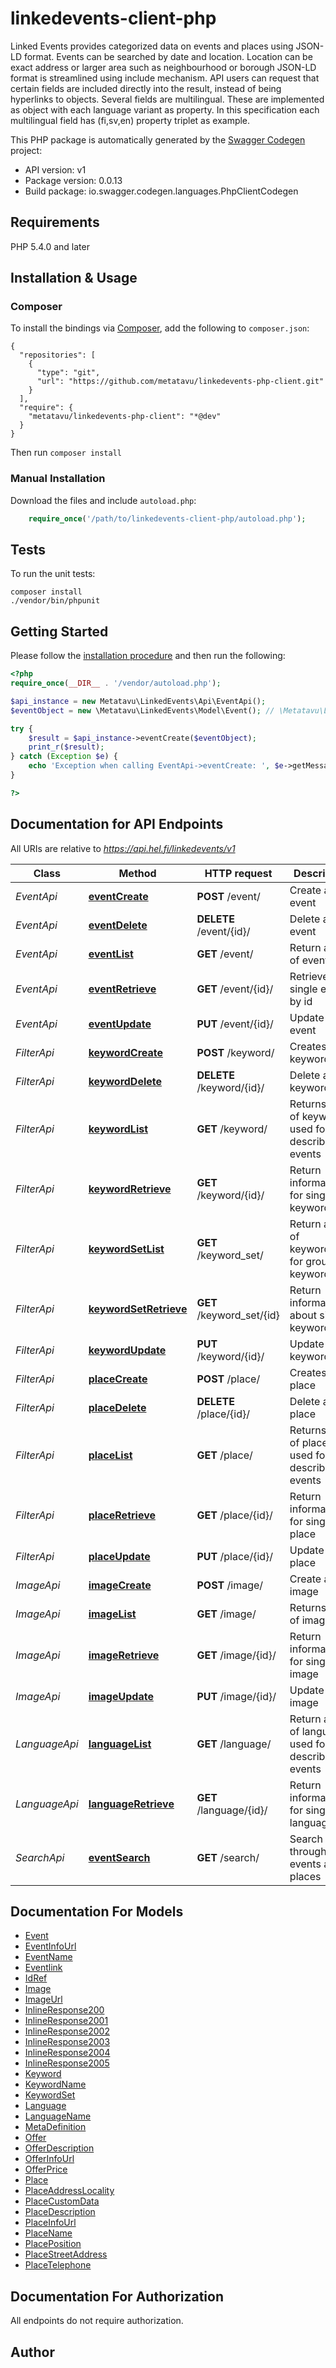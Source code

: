 # linkedevents-client-php
Linked Events provides categorized data on events and places using JSON-LD format.  Events can be searched by date and location. Location can be exact address or larger area such as neighbourhood or borough  JSON-LD format is streamlined using include mechanism. API users can request that certain fields are included directly into the result, instead of being hyperlinks to objects.  Several fields are multilingual. These are implemented as object with each language variant as property. In this specification each multilingual field has (fi,sv,en) property triplet as example.

This PHP package is automatically generated by the [Swagger Codegen](https://github.com/swagger-api/swagger-codegen) project:

- API version: v1
- Package version: 0.0.13
- Build package: io.swagger.codegen.languages.PhpClientCodegen

## Requirements

PHP 5.4.0 and later

## Installation & Usage
### Composer

To install the bindings via [Composer](http://getcomposer.org/), add the following to `composer.json`:

```
{
  "repositories": [
    {
      "type": "git",
      "url": "https://github.com/metatavu/linkedevents-php-client.git"
    }
  ],
  "require": {
    "metatavu/linkedevents-php-client": "*@dev"
  }
}
```

Then run `composer install`

### Manual Installation

Download the files and include `autoload.php`:

```php
    require_once('/path/to/linkedevents-client-php/autoload.php');
```

## Tests

To run the unit tests:

```
composer install
./vendor/bin/phpunit
```

## Getting Started

Please follow the [installation procedure](#installation--usage) and then run the following:

```php
<?php
require_once(__DIR__ . '/vendor/autoload.php');

$api_instance = new Metatavu\LinkedEvents\Api\EventApi();
$eventObject = new \Metatavu\LinkedEvents\Model\Event(); // \Metatavu\LinkedEvents\Model\Event | 

try {
    $result = $api_instance->eventCreate($eventObject);
    print_r($result);
} catch (Exception $e) {
    echo 'Exception when calling EventApi->eventCreate: ', $e->getMessage(), PHP_EOL;
}

?>
```

## Documentation for API Endpoints

All URIs are relative to *https://api.hel.fi/linkedevents/v1*

Class | Method | HTTP request | Description
------------ | ------------- | ------------- | -------------
*EventApi* | [**eventCreate**](docs/Api/EventApi.md#eventcreate) | **POST** /event/ | Create a new event
*EventApi* | [**eventDelete**](docs/Api/EventApi.md#eventdelete) | **DELETE** /event/{id}/ | Delete an event
*EventApi* | [**eventList**](docs/Api/EventApi.md#eventlist) | **GET** /event/ | Return a list of events
*EventApi* | [**eventRetrieve**](docs/Api/EventApi.md#eventretrieve) | **GET** /event/{id}/ | Retrieve single event by id
*EventApi* | [**eventUpdate**](docs/Api/EventApi.md#eventupdate) | **PUT** /event/{id}/ | Update an event
*FilterApi* | [**keywordCreate**](docs/Api/FilterApi.md#keywordcreate) | **POST** /keyword/ | Creates new keyword
*FilterApi* | [**keywordDelete**](docs/Api/FilterApi.md#keyworddelete) | **DELETE** /keyword/{id}/ | Delete a keyword
*FilterApi* | [**keywordList**](docs/Api/FilterApi.md#keywordlist) | **GET** /keyword/ | Returns a list of keywords used for describing events
*FilterApi* | [**keywordRetrieve**](docs/Api/FilterApi.md#keywordretrieve) | **GET** /keyword/{id}/ | Return information for single keyword
*FilterApi* | [**keywordSetList**](docs/Api/FilterApi.md#keywordsetlist) | **GET** /keyword_set/ | Return as list of keyword_sets for grouping keywords
*FilterApi* | [**keywordSetRetrieve**](docs/Api/FilterApi.md#keywordsetretrieve) | **GET** /keyword_set/{id} | Return information about single keyword_set
*FilterApi* | [**keywordUpdate**](docs/Api/FilterApi.md#keywordupdate) | **PUT** /keyword/{id}/ | Update a keyword
*FilterApi* | [**placeCreate**](docs/Api/FilterApi.md#placecreate) | **POST** /place/ | Creates new place
*FilterApi* | [**placeDelete**](docs/Api/FilterApi.md#placedelete) | **DELETE** /place/{id}/ | Delete a place
*FilterApi* | [**placeList**](docs/Api/FilterApi.md#placelist) | **GET** /place/ | Returns list of places used for describing events
*FilterApi* | [**placeRetrieve**](docs/Api/FilterApi.md#placeretrieve) | **GET** /place/{id}/ | Return information for single place
*FilterApi* | [**placeUpdate**](docs/Api/FilterApi.md#placeupdate) | **PUT** /place/{id}/ | Update a place
*ImageApi* | [**imageCreate**](docs/Api/ImageApi.md#imagecreate) | **POST** /image/ | Create a new image
*ImageApi* | [**imageList**](docs/Api/ImageApi.md#imagelist) | **GET** /image/ | Returns a list of images
*ImageApi* | [**imageRetrieve**](docs/Api/ImageApi.md#imageretrieve) | **GET** /image/{id}/ | Return information for single image
*ImageApi* | [**imageUpdate**](docs/Api/ImageApi.md#imageupdate) | **PUT** /image/{id}/ | Update an image
*LanguageApi* | [**languageList**](docs/Api/LanguageApi.md#languagelist) | **GET** /language/ | Return a list of languages used for describing events
*LanguageApi* | [**languageRetrieve**](docs/Api/LanguageApi.md#languageretrieve) | **GET** /language/{id}/ | Return information for single language
*SearchApi* | [**eventSearch**](docs/Api/SearchApi.md#eventsearch) | **GET** /search/ | Search through events and places


## Documentation For Models

 - [Event](docs/Model/Event.md)
 - [EventInfoUrl](docs/Model/EventInfoUrl.md)
 - [EventName](docs/Model/EventName.md)
 - [Eventlink](docs/Model/Eventlink.md)
 - [IdRef](docs/Model/IdRef.md)
 - [Image](docs/Model/Image.md)
 - [ImageUrl](docs/Model/ImageUrl.md)
 - [InlineResponse200](docs/Model/InlineResponse200.md)
 - [InlineResponse2001](docs/Model/InlineResponse2001.md)
 - [InlineResponse2002](docs/Model/InlineResponse2002.md)
 - [InlineResponse2003](docs/Model/InlineResponse2003.md)
 - [InlineResponse2004](docs/Model/InlineResponse2004.md)
 - [InlineResponse2005](docs/Model/InlineResponse2005.md)
 - [Keyword](docs/Model/Keyword.md)
 - [KeywordName](docs/Model/KeywordName.md)
 - [KeywordSet](docs/Model/KeywordSet.md)
 - [Language](docs/Model/Language.md)
 - [LanguageName](docs/Model/LanguageName.md)
 - [MetaDefinition](docs/Model/MetaDefinition.md)
 - [Offer](docs/Model/Offer.md)
 - [OfferDescription](docs/Model/OfferDescription.md)
 - [OfferInfoUrl](docs/Model/OfferInfoUrl.md)
 - [OfferPrice](docs/Model/OfferPrice.md)
 - [Place](docs/Model/Place.md)
 - [PlaceAddressLocality](docs/Model/PlaceAddressLocality.md)
 - [PlaceCustomData](docs/Model/PlaceCustomData.md)
 - [PlaceDescription](docs/Model/PlaceDescription.md)
 - [PlaceInfoUrl](docs/Model/PlaceInfoUrl.md)
 - [PlaceName](docs/Model/PlaceName.md)
 - [PlacePosition](docs/Model/PlacePosition.md)
 - [PlaceStreetAddress](docs/Model/PlaceStreetAddress.md)
 - [PlaceTelephone](docs/Model/PlaceTelephone.md)


## Documentation For Authorization

 All endpoints do not require authorization.


## Author





